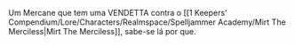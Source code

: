 Um Mercane que tem uma VENDETTA contra o [[1 Keepers' Compendium/Lore/Characters/Realmspace/Spelljammer Academy/Mirt The Merciless|Mirt The Merciless]], sabe-se lá por que. 